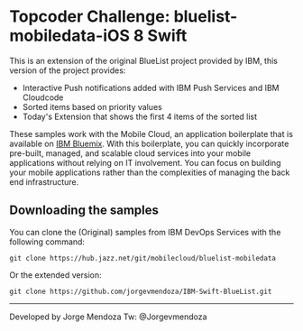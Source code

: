 Topcoder Challenge: bluelist-mobiledata-iOS 8 Swift
===

This is an extension of the original BlueList project provided by IBM, this version of the project provides:

- Interactive Push notifications added with IBM Push Services and IBM Cloudcode
- Sorted items based on priority values
- Today's Extension that shows the first 4 items of the sorted list

These samples work with the Mobile Cloud, an application boilerplate that is available on [IBM Bluemix](https://www.ng.bluemix.net).  With this boilerplate, you can quickly incorporate pre-built, managed, and scalable cloud services into your mobile applications without relying on IT involvement. You can focus on building your mobile applications rather than the complexities of managing the back end infrastructure.

Downloading the samples
---
You can clone the (Original) samples from IBM DevOps Services with the following command:

    git clone https://hub.jazz.net/git/mobilecloud/bluelist-mobiledata
    
Or the extended version:

    git clone https://github.com/jorgevmendoza/IBM-Swift-BlueList.git

---
Developed by Jorge Mendoza
Tw: @Jorgevmendoza

